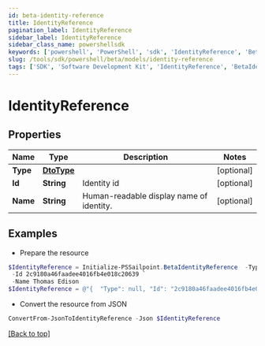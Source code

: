 ```yaml
---
id: beta-identity-reference
title: IdentityReference
pagination_label: IdentityReference
sidebar_label: IdentityReference
sidebar_class_name: powershellsdk
keywords: ['powershell', 'PowerShell', 'sdk', 'IdentityReference', 'BetaIdentityReference'] 
slug: /tools/sdk/powershell/beta/models/identity-reference
tags: ['SDK', 'Software Development Kit', 'IdentityReference', 'BetaIdentityReference']
---
```



# IdentityReference

## Properties

Name | Type | Description | Notes
------------ | ------------- | ------------- | -------------
**Type** | [**DtoType**](dto-type) |  | [optional] 
**Id** | **String** | Identity id | [optional] 
**Name** | **String** | Human-readable display name of identity. | [optional] 

## Examples

- Prepare the resource
```powershell
$IdentityReference = Initialize-PSSailpoint.BetaIdentityReference  -Type null `
 -Id 2c9180a46faadee4016fb4e018c20639 `
 -Name Thomas Edison
$IdentityReference = @"{  "Type": null, "Id": "2c9180a46faadee4016fb4e018c20639", "Name": "Thomas Edison" }"@
```

- Convert the resource from JSON
```powershell
ConvertFrom-JsonToIdentityReference -Json $IdentityReference
```


[[Back to top]](#) 

